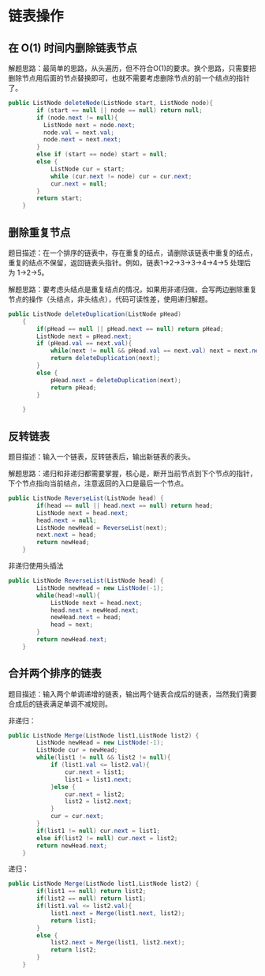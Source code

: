 # 链表操作

## 在 O(1) 时间内删除链表节点

解题思路：最简单的思路，从头遍历，但不符合O(1)的要求。换个思路，只需要把删除节点用后面的节点替换即可，也就不需要考虑删除节点的前一个结点的指针了。

```java
public ListNode deleteNode(ListNode start, ListNode node){
        if (start == null || node == null) return null;
        if (node.next != null){
          ListNode next = node.next;
          node.val = next.val;
          node.next = next.next;
        }
        else if (start == node) start = null;
        else {
            ListNode cur = start;
            while (cur.next != node) cur = cur.next;
            cur.next = null;
        }
        return start;
    }
```

## 删除重复节点

题目描述：在一个排序的链表中，存在重复的结点，请删除该链表中重复的结点，重复的结点不保留，返回链表头指针。例如，链表1->2->3->3->4->4->5 处理后为 1->2->5。

解题思路：要考虑头结点是重复结点的情况，如果用非递归做，会写两边删除重复节点的操作（头结点，非头结点），代码可读性差，使用递归解题。

```java
public ListNode deleteDuplication(ListNode pHead)
    {
        if(pHead == null || pHead.next == null) return pHead;
        ListNode next = pHead.next;
        if (pHead.val == next.val){
            while(next != null && pHead.val == next.val) next = next.next;
            return deleteDuplication(next);
        }
        else {
            pHead.next = deleteDuplication(next);
            return pHead;
        }
        
    }
```

## 反转链表

题目描述：输入一个链表，反转链表后，输出新链表的表头。

解题思路：递归和非递归都需要掌握，核心是，断开当前节点到下个节点的指针，下个节点指向当前结点，注意返回的入口是最后一个节点。

```java
public ListNode ReverseList(ListNode head) {
        if(head == null || head.next == null) return head;
        ListNode next = head.next;
        head.next = null;
        ListNode newHead = ReverseList(next);
        next.next = head;
        return newHead;
    }
```

非递归使用头插法

```java
public ListNode ReverseList(ListNode head) {
        ListNode newHead = new ListNode(-1);
        while(head!=null){
            ListNode next = head.next;
            head.next = newHead.next;
            newHead.next = head;
            head = next;
        }
        return newHead.next;
    }
```

## 合并两个排序的链表

题目描述：输入两个单调递增的链表，输出两个链表合成后的链表，当然我们需要合成后的链表满足单调不减规则。

非递归：

```java
public ListNode Merge(ListNode list1,ListNode list2) {
        ListNode newHead = new ListNode(-1);
        ListNode cur = newHead;
        while(list1 != null && list2 != null){
            if (list1.val <= list2.val){
                cur.next = list1;
                list1 = list1.next;
            }else {
                cur.next = list2;
                list2 = list2.next;
            }
            cur = cur.next;
        }
        if(list1 != null) cur.next = list1;
        else if(list2 != null) cur.next = list2;
        return newHead.next;
    }
```

递归：

```java
public ListNode Merge(ListNode list1,ListNode list2) {
        if(list1 == null) return list2;
        if(list2 == null) return list1;
        if(list1.val <= list2.val){
            list1.next = Merge(list1.next, list2);
            return list1;
        }
        else {
            list2.next = Merge(list1, list2.next);
            return list2;
        }
    }
```

